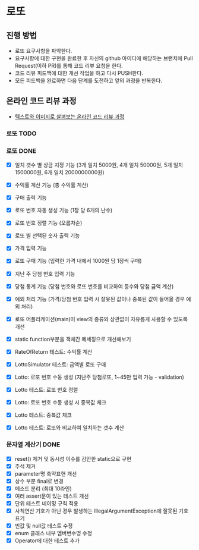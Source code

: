 # 로또
## 진행 방법
* 로또 요구사항을 파악한다.
* 요구사항에 대한 구현을 완료한 후 자신의 github 아이디에 해당하는 브랜치에 Pull Request(이하 PR)를 통해 코드 리뷰 요청을 한다.
* 코드 리뷰 피드백에 대한 개선 작업을 하고 다시 PUSH한다.
* 모든 피드백을 완료하면 다음 단계를 도전하고 앞의 과정을 반복한다.

## 온라인 코드 리뷰 과정
* [텍스트와 이미지로 살펴보는 온라인 코드 리뷰 과정](https://github.com/next-step/nextstep-docs/tree/master/codereview)

### 로또 TODO

### 로또 DONE
- [X] 일치 갯수 별 상금 지정 기능 (3개 일치 5000원, 4개 일치 50000원, 5개 일치 1500000원, 6개 일치 2000000000원)
- [X] 수익률 계산 기능 (총 수익률 계산)
- [X] 구매 출력 기능
- [X] 로또 번호 자동 생성 기능 (1장 당 6개의 난수)
- [X] 로또 번호 정렬 기능 (오름차순)
- [X] 로또 별 선택된 숫자 출력 기능
- [X] 가격 입력 기능
- [X] 로또 구매 기능 (입력한 가격 내에서 1000원 당 1장씩 구매)
- [X] 지난 주 당첨 번호 입력 기능
- [X] 당첨 통계 기능 (당첨 번호와 로또 번호를 비교하여 등수와 당첨 금액 계산)
- [X] 예외 처리 기능 (가격/당첨 번호 입력 시 잘못된 값이나 중복된 값이 들어올 경우 예외 처리)
- [X] 로또 어플리케이션(main)이 view의 종류와 상관없이 자유롭게 사용할 수 있도록 개선
- [X] static function부분을 객체간 메세징으로 개선해보기
- [X] RateOfReturn 테스트: 수익률 계산
- [X] LottoSimulator 테스트: 금액별 로또 구매
- [X] Lotto: 로또 번호 수동 생성 (지난주 당첨로또, 1~45만 입력 가능 - validation) 
- [X] Lotto 테스트: 로또 번호 정렬
- [X] Lotto: 로또 번호 수동 생성 시 중복값 체크 
- [X] Lotto 테스트: 중복값 체크
- [X] Lotto 테스트: 로또와 비교하여 일치하는 갯수 계산


### 문자열 계산기 DONE
 - [X] reset() 제거 및 동시성 이슈를 감안한 static으로 구현
  - [X] 주석 제거
  - [X] parameter명 축약표현 개선
  - [X] 상수 부분 final로 변경
  - [X] 메소드 분리 (최대 10라인)
  - [X] 여러 assert문이 있는 테스트 개선
  - [X] 단위 테스트 네이밍 규칙 적용
  - [X] 사칙연산 기호가 아닌 경우 발생하는 IllegalArgumentException에 잘못된 기호 표기
  - [X] 빈값 및 null값 테스트 수정
  - [X] enum 클래스 내부 멤버변수명 수정
  - [X] Operator에 대한 테스트 추가
